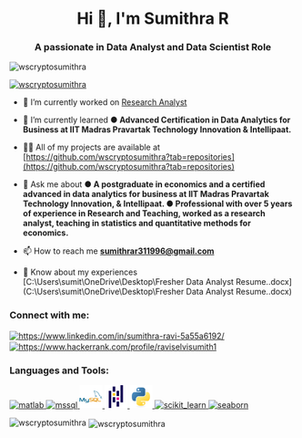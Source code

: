 <h1 align="center">Hi 👋, I'm Sumithra R</h1>
<h3 align="center">A passionate in Data Analyst and Data Scientist Role</h3>

<p align="left"> <img src="https://komarev.com/ghpvc/?username=wscryptosumithra&label=Profile%20views&color=0e75b6&style=flat" alt="wscryptosumithra" /> </p>

<p align="left"> <a href="https://github.com/ryo-ma/github-profile-trophy"><img src="https://github-profile-trophy.vercel.app/?username=wscryptosumithra" alt="wscryptosumithra" /></a> </p>

- 🔭 I’m currently worked on [Research Analyst](https://fpibengaluru.karnataka.gov.in/storage/pdf-files/EDITEDSumithra2023-24_21112023.pdf)

- 🌱 I’m currently learned **● Advanced Certification in Data Analytics for Business at IIT Madras Pravartak Technology Innovation & Intellipaat.**

- 👨‍💻 All of my projects are available at [https://github.com/wscryptosumithra?tab=repositories](https://github.com/wscryptosumithra?tab=repositories)

- 💬 Ask me about **● A postgraduate in economics and a certified advanced in data analytics for business at IIT Madras Pravartak Technology Innovation, & Intellipaat. ● Professional with over 5 years of experience in Research and Teaching, worked as a research analyst, teaching in statistics and quantitative methods for economics.**

- 📫 How to reach me **sumithrar311996@gmail.com**

- 📄 Know about my experiences [C:\Users\sumit\OneDrive\Desktop\Fresher Data Analyst Resume..docx](C:\Users\sumit\OneDrive\Desktop\Fresher Data Analyst Resume..docx)

<h3 align="left">Connect with me:</h3>
<p align="left">
<a href="https://linkedin.com/in/https://www.linkedin.com/in/sumithra-ravi-5a55a6192/" target="blank"><img align="center" src="https://raw.githubusercontent.com/rahuldkjain/github-profile-readme-generator/master/src/images/icons/Social/linked-in-alt.svg" alt="https://www.linkedin.com/in/sumithra-ravi-5a55a6192/" height="30" width="40" /></a>
<a href="https://www.hackerrank.com/https://www.hackerrank.com/profile/raviselvisumith1" target="blank"><img align="center" src="https://raw.githubusercontent.com/rahuldkjain/github-profile-readme-generator/master/src/images/icons/Social/hackerrank.svg" alt="https://www.hackerrank.com/profile/raviselvisumith1" height="30" width="40" /></a>
</p>

<h3 align="left">Languages and Tools:</h3>
<p align="left"> <a href="https://www.mathworks.com/" target="_blank" rel="noreferrer"> <img src="https://upload.wikimedia.org/wikipedia/commons/2/21/Matlab_Logo.png" alt="matlab" width="40" height="40"/> </a> <a href="https://www.microsoft.com/en-us/sql-server" target="_blank" rel="noreferrer"> <img src="https://www.svgrepo.com/show/303229/microsoft-sql-server-logo.svg" alt="mssql" width="40" height="40"/> </a> <a href="https://www.mysql.com/" target="_blank" rel="noreferrer"> <img src="https://raw.githubusercontent.com/devicons/devicon/master/icons/mysql/mysql-original-wordmark.svg" alt="mysql" width="40" height="40"/> </a> <a href="https://pandas.pydata.org/" target="_blank" rel="noreferrer"> <img src="https://raw.githubusercontent.com/devicons/devicon/2ae2a900d2f041da66e950e4d48052658d850630/icons/pandas/pandas-original.svg" alt="pandas" width="40" height="40"/> </a> <a href="https://www.python.org" target="_blank" rel="noreferrer"> <img src="https://raw.githubusercontent.com/devicons/devicon/master/icons/python/python-original.svg" alt="python" width="40" height="40"/> </a> <a href="https://scikit-learn.org/" target="_blank" rel="noreferrer"> <img src="https://upload.wikimedia.org/wikipedia/commons/0/05/Scikit_learn_logo_small.svg" alt="scikit_learn" width="40" height="40"/> </a> <a href="https://seaborn.pydata.org/" target="_blank" rel="noreferrer"> <img src="https://seaborn.pydata.org/_images/logo-mark-lightbg.svg" alt="seaborn" width="40" height="40"/> </a> </p>

<p><img align="left" src="https://github-readme-stats.vercel.app/api/top-langs?username=wscryptosumithra&show_icons=true&locale=en&layout=compact" alt="wscryptosumithra" /></p>

<p>&nbsp;<img align="center" src="https://github-readme-stats.vercel.app/api?username=wscryptosumithra&show_icons=true&locale=en" alt="wscryptosumithra" /></p>
